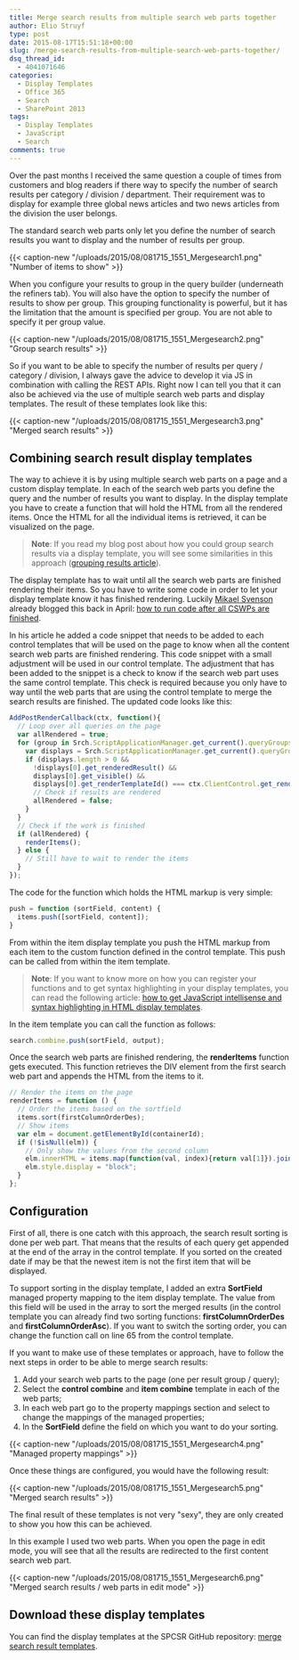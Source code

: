 ```yaml
---
title: Merge search results from multiple search web parts together
author: Elio Struyf
type: post
date: 2015-08-17T15:51:18+00:00
slug: /merge-search-results-from-multiple-search-web-parts-together/
dsq_thread_id:
  - 4041071646
categories:
  - Display Templates
  - Office 365
  - Search
  - SharePoint 2013
tags:
  - Display Templates
  - JavaScript
  - Search
comments: true
---
```


Over the past months I received the same question a couple of times from customers and blog readers if there way to specify the number of search results per category / division / department. Their requirement was to display for example three global news articles and two news articles from the division the user belongs.

The standard search web parts only let you define the number of search results you want to display and the number of results per group.

{{< caption-new "/uploads/2015/08/081715_1551_Mergesearch1.png" "Number of items to show" >}}

When you configure your results to group in the query builder (underneath the refiners tab). You will also have the option to specify the number of results to show per group. This grouping functionality is powerful, but it has the limitation that the amount is specified per group. You are not able to specify it per group value.

{{< caption-new "/uploads/2015/08/081715_1551_Mergesearch2.png" "Group search results" >}}

So if you want to be able to specify the number of results per query / category / division, I always gave the advice to develop it via JS in combination with calling the REST APIs. Right now I can tell you that it can also be achieved via the use of multiple search web parts and display templates. The result of these templates look like this:

{{< caption-new "/uploads/2015/08/081715_1551_Mergesearch3.png" "Merged search results" >}}

## Combining search result display templates

The way to achieve it is by using multiple search web parts on a page and a custom display template. In each of the search web parts you define the query and the number of results you want to display. In the display template you have to create a function that will hold the HTML from all the rendered items. Once the HTML for all the individual items is retrieved, it can be visualized on the page.

> **Note**: If you read my blog post about how you could group search results via a display template, you will see some similarities in this approach ([grouping results article](https://www.eliostruyf.com/grouping-search-results-with-display-templates-for-the-cswp/)).

The display template has to wait until all the search web parts are finished rendering their items. So you have to write some code in order to let your display template know it has finished rendering. Luckily [Mikael Svenson](https://twitter.com/mikaelsvenson) already blogged this back in April: [how to run code after all CSWPs are finished](http://techmikael.blogspot.be/2015/04/how-to-run-code-after-all-cswps-have.html).

In his article he added a code snippet that needs to be added to each control templates that will be used on the page to know when all the content search web parts are finished rendering. This code snippet with a small adjustment will be used in our control template. The adjustment that has been added to the snippet is a check to know if the search web part uses the same control template. This check is required because you only have to way until the web parts that are using the control template to merge the search results are finished. The updated code looks like this:

```javascript
AddPostRenderCallback(ctx, function(){
  // Loop over all queries on the page
  var allRendered = true;
  for (group in Srch.ScriptApplicationManager.get_current().queryGroups) {
    var displays = Srch.ScriptApplicationManager.get_current().queryGroups[group].displays;
    if (displays.length > 0 && 
      !displays[0].get_renderedResult() && 
      displays[0].get_visible() && 
      displays[0].get_renderTemplateId() === ctx.ClientControl.get_renderTemplateId()) {
      // Check if results are rendered
      allRendered = false;
    }
  }
  // Check if the work is finished
  if (allRendered) {
    renderItems();
  } else {
    // Still have to wait to render the items
  }
});
```

The code for the function which holds the HTML markup is very simple:

```javascript
push = function (sortField, content) {
  items.push([sortField, content]);
}
```

From within the item display template you push the HTML markup from each item to the custom function defined in the control template. This push can be called from within the item template.

> **Note**: If you want to know more on how you can register your functions and to get syntax highlighting in your display templates, you can read the following article: [how to get JavaScript intellisense and syntax highlighting in HTML display templates](https://www.eliostruyf.com/get-javascript-intellisense-syntax-highlighting-html-display-templates/).

In the item template you can call the function as follows:

```javascript
search.combine.push(sortField, output);
```

Once the search web parts are finished rendering, the **renderItems** function gets executed. This function retrieves the DIV element from the first search web part and appends the HTML from the items to it.

```javascript
// Render the items on the page
renderItems = function () {
  // Order the items based on the sortfield
  items.sort(firstColumnOrderDes);
  // Show items
  var elm = document.getElementById(containerId);
  if (!$isNull(elm)) {
    // Only show the values from the second column
    elm.innerHTML = items.map(function(val, index){return val[1]}).join('');
    elm.style.display = "block";
  }
};
```


## Configuration

First of all, there is one catch with this approach, the search result sorting is done per web part. That means that the results of each query get appended at the end of the array in the control template. If you sorted on the created date if may be that the newest item is not the first item that will be displayed.

To support sorting in the display template, I added an extra **SortField** managed property mapping to the item display template. The value from this field will be used in the array to sort the merged results (in the control template you can already find two sorting functions: **firstColumnOrderDes** and **firstColumnOrderAsc**). If you want to switch the sorting order, you can change the function call on line 65 from the control template.

If you want to make use of these templates or approach, have to follow the next steps in order to be able to merge search results:

1.  Add your search web parts to the page (one per result group / query);
2.  Select the **control combine** and **item combine** template in each of the web parts;
3.  In each web part go to the property mappings section and select to change the mappings of the managed properties;
4.  In the **SortField** define the field on which you want to do your sorting.

{{< caption-new "/uploads/2015/08/081715_1551_Mergesearch4.png" "Managed property mappings" >}}

Once these things are configured, you would have the following result:

{{< caption-new "/uploads/2015/08/081715_1551_Mergesearch5.png" "Merged search results" >}}

The final result of these templates is not very "sexy", they are only created to show you how this can be achieved.

In this example I used two web parts. When you open the page in edit mode, you will see that all the results are redirected to the first content search web part.

{{< caption-new "/uploads/2015/08/081715_1551_Mergesearch6.png" "Merged search results / web parts in edit mode" >}}

## Download these display templates

You can find the display templates at the SPCSR GitHub repository: [merge search result templates](https://github.com/SPCSR/DisplayTemplates/tree/master/Search%20Display%20Templates/Merge%20Search%20Result%20Templates).